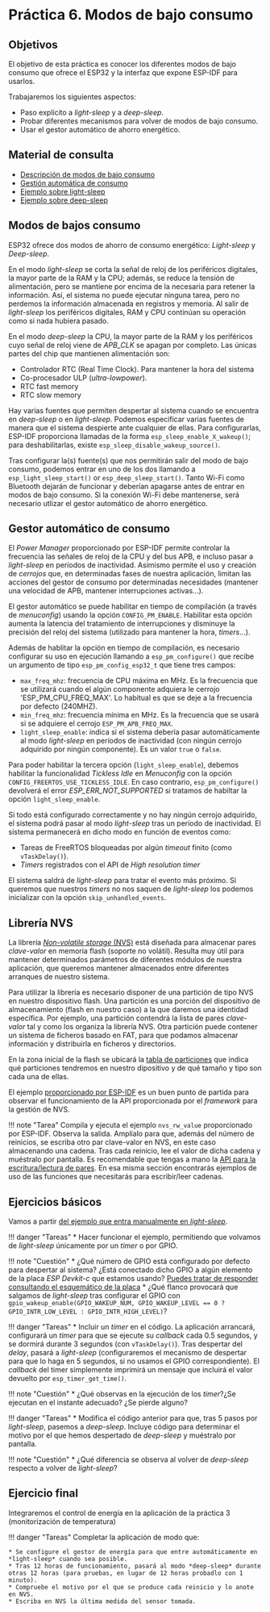 # Práctica 6. Modos de bajo consumo

## Objetivos
El objetivo de esta práctica es  conocer los diferentes modos de bajo consumo que ofrece el ESP32 y la interfaz que expone ESP-IDF para usarlos.

Trabajaremos los siguientes aspectos:

* Paso explícito a *light-sleep* y a *deep-sleep*.
* Probar diferentes mecanismos para volver de modos de bajo consumo.
* Usar el gestor automático de ahorro energético.
 
## Material de consulta
* [Descripción de modos de bajo consumo](https://docs.espressif.com/projects/esp-idf/en/latest/esp32/api-reference/system/sleep_modes.html)
* [Gestión automática de consumo](https://docs.espressif.com/projects/esp-idf/en/latest/esp32/api-reference/system/power_management.html)
* [Ejemplo sobre light-sleep](https://github.com/espressif/esp-idf/tree/master/examples/system/light_sleep)
* [Ejemplo sobre deep-sleep](https://github.com/espressif/esp-idf/tree/master/examples/system/deep_sleep)

## Modos de bajos consumo

ESP32 ofrece dos modos de ahorro de consumo energético: *Light-sleep* y *Deep-sleep*.

En el modo *light-sleep* se corta la señal de reloj de los periféricos digitales, la mayor parte de la RAM y la CPU; además, se reduce la tensión de alimentación, pero se mantiene por encima de la necesaria para retener la información. Así, el sistema no puede ejecutar ninguna tarea, pero no perdemos la información almacenada en registros y memoria. Al salir de *light-sleep* los periféricos digitales, RAM y CPU continúan su operación como si nada hubiera pasado.

En el modo *deep-sleep* la CPU, la mayor parte de la RAM y los periféricos cuyo señal de reloj viene de *APB_CLK* se apagan por completo. Las únicas partes del chip que mantienen alimentación son:

* Controlador RTC (Real Time Clock). Para mantener la hora del sistema
* Co-procesador ULP (*ultra-lowpower*).
* RTC fast memory
* RTC slow memory

Hay varias fuentes que permiten despertar al sistema cuando se encuentra en *deep-sleep* o en *light-sleep*. Podemos especificar varias fuentes de manera que el sistema despierte ante cualquier de ellas. Para configurarlas, ESP-IDF proporciona llamadas de la forma `esp_sleep_enable_X_wakeup()`; para deshabilitarlas, existe `esp_sleep_disable_wakeup_source()`.

Tras configurar la(s) fuente(s) que nos permitirán salir del modo de bajo consumo, podemos entrar en uno de los dos llamando a `esp_light_sleep_start()` or `esp_deep_sleep_start()`. Tanto Wi-Fi como Bluetooth dejarán de funcionar y deberían apagarse antes de entrar en modos de bajo consumo. Si la conexión Wi-Fi debe mantenerse, será necesario utlizar el gestor automático de ahorro energético.

## Gestor automático de consumo

El *Power Manager* proporcionado por ESP-IDF permite controlar la frecuencia las señales de reloj de la CPU y del bus APB, e incluso pasar a *light-sleep* en períodos de inactividad. Asimismo permite el uso y creación de *cerrojos* que, en determinadas fases de nuestra aplicación, limitan las acciones del gestor de consumo por determinadas necesidades (mantener una velocidad de APB, mantener interrupciones activas...).

El gestor automático se puede habilitar en tiempo de compilación (a través de *menuconfig*) usando la opción `CONFIG_PM_ENABLE`. Habilitar esta opción aumenta la latencia del tratamiento de interrupciones y disminuye la precisión del reloj del sistema (utilizado para mantener la hora, *timers*...).

Además de hablitar la opción en tiempo de compilación, es necesario configurar su uso en ejecución llamando a `esp_pm_configure()` que recibe un argumento de tipo `esp_pm_config_esp32_t` que tiene tres campos:

* `max_freq_mhz`: frecuencia de CPU máxima en MHz. Es la frecuencia que se utilizará cuando el algún componente adquiera le cerrojo 'ESP_PM_CPU_FREQ_MAX'. Lo habitual es que se deje a la frecuencia por defecto (240MHZ).
* `min_freq_mhz`: frecuencia mínima en MHz. Es la frecuencia que se usará si se adquiere el cerrojo  `ESP_PM_APB_FREQ_MAX`.
* `light_sleep_enable`: indica si el sistema debería pasar automáticamente al modo *light-sleep* en períodos de inactividad (con ningún cerrojo adquirido por ningún componente). Es un valor `true` o `false`.

Para poder habilitar la tercera opción (`light_sleep_enable`), debemos habilitar la funcionalidad *Tickless Idle* en *Menuconfig* con la opción `CONFIG_FREERTOS_USE_TICKLESS_IDLE`. En caso contrario, `esp_pm_configure()` devolverá el error *ESP_ERR_NOT_SUPPORTED* si tratamos de habiltar la opción `light_sleep_enable`.

Si todo está configurado correctamente y no hay ningún cerrojo adquirido, el sistema podrá pasar al modo *light-sleep* tras un período de inactividad. El sistema permanecerá en dicho modo  en función de eventos como:

* Tareas de FreeRTOS bloqueadas por algún *timeout* finito (como `vTaskDelay()`).
* *Timers* registrados con el API de *High resolution timer*

El sistema saldrá de *light-sleep* para tratar el evento más próximo. Si queremos que nuestros *timers* no nos saquen de *light-sleep* los podemos inicializar con la opción `skip_unhandled_events`.

## Librería NVS

La librería [*Non-volatile storage* (NVS)](https://docs.espressif.com/projects/esp-idf/en/latest/esp32/api-reference/storage/nvs_flash.html)  está diseñada para almacenar pares *clave-valor* en memoria flash (soporte no volátil). Resulta muy útil para mantener determinados parámetros de diferentes módulos de nuestra aplicación, que queremos mantener almacenados entre diferentes arranques de nuestro sistema.

Para utilizar la librería es necesario disponer de una partición de tipo NVS en nuestro dispositivo flash.  Una partición es una porción del dispositivo de almacenamiento (flash en nuestro caso) a la que daremos una identidad específica. Por ejemplo, una partición contendrá la lista de pares *clave-valor* tal y como los organiza la librería NVS. Otra partición puede contener un sistema de ficheros basado en FAT, para que podamos almacenar información y distribuirla en ficheros y directorios.

En la zona inicial de la flash se ubicará la [tabla de particiones](https://docs.espressif.com/projects/esp-idf/en/latest/esp32/api-guides/partition-tables.html) que indica qué particiones tendremos en nuestro dipositivo y de qué tamaño y tipo son cada una de ellas.

El ejemplo [proporcionado por ESP-IDF](https://github.com/espressif/esp-idf/tree/ce608534/examples/storage/nvs_rw_value) es un buen punto de partida para observar el funcionamiento de la API proporcionada por el *framework* para la gestión de NVS. 

!!! note "Tarea"
    Compila y ejecuta el ejemplo `nvs_rw_value` proporcionado por ESP-IDF. Observa la salida. Amplíalo para que, además del número de reinicios, se escriba otro par clave-valor en NVS, en este caso almacenando una cadena. Tras cada reinicio, lee el valor de dicha cadena y muéstralo por pantalla. Es recomendable que tengas a mano la [API para la escritura/lectura de pares](https://docs.espressif.com/projects/esp-idf/en/stable/esp32/api-reference/storage/nvs_flash.html#id4). En esa misma sección encontrarás ejemplos de uso de las funciones que necesitarás para escribir/leer cadenas.

## Ejercicios básicos

Vamos a partir  [del ejemplo que entra manualmente en *light-sleep*](https://github.com/espressif/esp-idf/tree/439a709c4298b0f613d09b47fc0b7b9728fc5733/examples/system/light_sleep). 


!!! danger "Tareas"
    * Hacer funcionar el ejemplo, permitiendo que volvamos de *light-sleep*  únicamente por un *timer* o por GPIO.

    
!!! note "Cuestión"
    * ¿Qué número de GPIO está configurado por defecto para despertar al sistema? ¿Está conectado dicho GPIO a algún elemento de la placa *ESP Devkit-c* que estamos usando? [Puedes tratar de responder consultando el esquemático de la placa](https://dl.espressif.com/dl/schematics/esp32_devkitc_v4-sch.pdf)
    * ¿Qué flanco provocará que salgamos de *light-sleep* tras configurar el GPIO con `gpio_wakeup_enable(GPIO_WAKEUP_NUM, GPIO_WAKEUP_LEVEL == 0 ? GPIO_INTR_LOW_LEVEL : GPIO_INTR_HIGH_LEVEL)`?
   

!!! danger "Tareas"
    * Incluir un *timer* en el código. La aplicación arrancará, configurará un *timer* para que se ejecute su *callback* cada 0.5 segundos, y se dormirá durante 3 segundos (con `vTaskDelay()`). Tras despertar del *delay*, pasará a *light-sleep* (configuraremos el mecanismo de despertar para que lo haga en 5 segundos, si no usamos el GPIO correspondiente). El *callback* del timer simplemente imprimirá un mensaje que incluirá el valor devuelto por `esp_timer_get_time()`. 

!!! note "Cuestión"
    * ¿Qué observas en la ejecución de los *timer*?¿Se ejecutan en el instante adecuado? ¿Se pierde alguno?

!!! danger "Tareas"
    * Modifica el código anterior para que, tras 5 pasos por *light-sleep*, pasemos a *deep-sleep*. Incluye código para determinar el motivo por el que hemos despertado de *deep-sleep* y muéstralo por pantalla.

!!! note "Cuestión"
    * ¿Qué diferencia se observa al volver de *deep-sleep* respecto a volver de *light-sleep*?



## Ejercicio final
Integraremos el control de energía en la aplicación de la práctica 3 (monitorización de temperatura)

!!! danger "Tareas"
    Completar la aplicación de modo que:
    
    * Se configure el gestor de energía para que entre automáticamente en *light-sleep* cuando sea posible.
    * Tras 12 horas de funcionamiento, pasará al modo *deep-sleep* durante otras 12 horas (para pruebas, en lugar de 12 horas probadlo con 1 minuto).
    * Compruebe el motivo por el que se produce cada reinicio y lo anote en NVS.
    * Escriba en NVS la última medida del sensor tomada.
